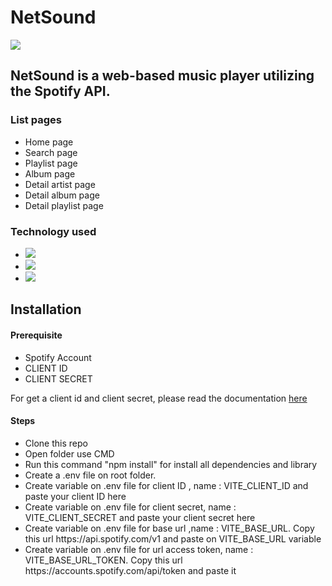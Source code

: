 # NetSound

<img src="https://github.com/DanarCahyadi12/NetSound/assets/110749286/7d176f7d-9f43-4ffd-9800-d4a5ab747290">
<h2>NetSound is a web-based music player utilizing the Spotify API.</h2>
<h3>List pages </h3>
<ul>
  <li>Home page</li>
  <li>Search page</li>
  <li>Playlist page</li>
  <li>Album page</li>
  <li>Detail artist page</li>
  <li>Detail album page</li>
  <li>Detail playlist page</li>
</ul>

<h3>
  Technology used
</h3>

<ul>
  <li>
   <img src="https://img.shields.io/badge/react-%2320232a.svg?style=for-the-badge&logo=react&logoColor=%2361DAFB">
  </li>
  <li>
   <img src="https://img.shields.io/badge/vite-%23646CFF.svg?style=for-the-badge&logo=vite&logoColor=white">
  </li>
  <li>
    <img src="https://img.shields.io/badge/chakra-%234ED1C5.svg?style=for-the-badge&logo=chakraui&logoColor=white">
  </li>
</ul>

<h2>Installation</h2>

<h4>Prerequisite</h4>
<ul>
  <li>Spotify Account</li>
  <li>CLIENT ID</li>
  <li>CLIENT SECRET</li>
</ul>
<p>For get a client id and client secret, please read the documentation <a href="https://developer.spotify.com/documentation/web-api/tutorials/getting-started">here</a></p>

<h4>Steps</h4>
<ul>
  <li>Clone this repo</li>
  <li>Open folder use CMD</li>
  <li>Run this command "npm install" for install all dependencies and library</li>
  <li>Create a .env file on root folder.</li>
  <li>Create variable on .env file for client ID , name  : VITE_CLIENT_ID and paste your client ID here</li>
  <li>Create variable on .env file for client secret,  name  : VITE_CLIENT_SECRET and paste your client secret here</li>
  <li>Create variable on .env file for base url ,name  : VITE_BASE_URL. Copy this  url https://api.spotify.com/v1 and paste on VITE_BASE_URL variable</li>
  <li>Create variable on .env file for url access token, name : 
VITE_BASE_URL_TOKEN. Copy this url https://accounts.spotify.com/api/token and paste it</li>
</ul>


